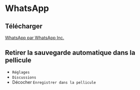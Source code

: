# WhatsApp

## Télécharger

[WhatsApp par WhatsApp Inc.](https://apps.apple.com/fr/app/whatsapp-messenger/id310633997)

## Retirer la sauvegarde automatique dans la pellicule

- `Réglages`
- `Discussions`
- Décocher `Enregistrer dans la pellicule`
